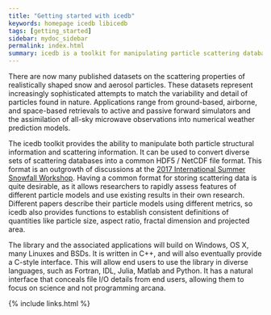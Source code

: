 ```yaml
---
title: "Getting started with icedb"
keywords: homepage icedb libicedb
tags: [getting_started]
sidebar: mydoc_sidebar
permalink: index.html
summary: icedb is a toolkit for manipulating particle scattering databases. It is under heavy development, so this site doesn't have much content yet. The instructions here will help you quickly get started. The other topics listed in the sidebar will provide additional information and detail.
---
```


There are now many published datasets on the scattering properties of realistically shaped snow
and aerosol particles. These datasets represent increasingly sophisticated attempts to match the
variability and detail of particles found in nature. Applications range from ground-based, 
airborne, and space-based retrievals to active and passive forward simulators and the assimilation 
of all-sky microwave observations into numerical weather prediction models.

The icedb toolkit provides the ability to manipulate both particle structural information 
and scattering information. It can be used to convert diverse sets of scattering databases into
a common HDF5 / NetCDF file format. This format is an outgrowth of discussions at the [2017 
International Summer Snowfall Workshop](https://journals.ametsoc.org/doi/pdf/10.1175/BAMS-D-17-0208.1).
Having a common format for storing scattering data is quite desirable, as it allows researchers to
rapidly assess features of different particle models and use existing results in their own research.
Different papers describe their particle models using different metrics, so icedb also provides 
functions to establish consistent definitions of quantities like particle size, aspect ratio, 
fractal dimension and projected area. 

The library and the associated applications will build on Windows, OS X, many Linuxes and BSDs. It
is written in C++, and will also eventually provide a C-style interface. This will allow end users to
use the library in diverse languages, such as Fortran, IDL, Julia, Matlab and Python. It has a natural 
interface that conceals file I/O details from end users, allowing them to focus on science and 
not programming arcana. 

{% include links.html %}
